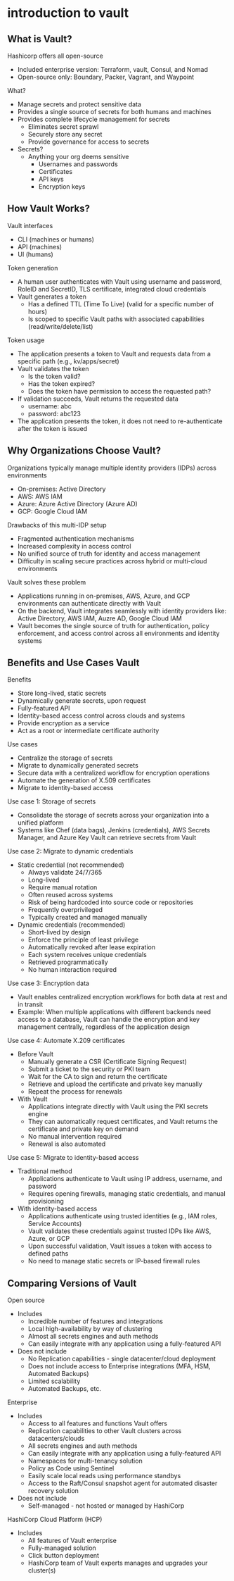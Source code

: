 # introduction to vault

## What is Vault?

Hashicorp offers all open-source

- Included enterprise version: Terraform, vault, Consul, and Nomad
- Open-source only: Boundary, Packer, Vagrant, and Waypoint

What?

- Manage secrets and protect sensitive data
- Provides a single source of secrets for both humans and machines
- Provides complete lifecycle management for secrets
  - Eliminates secret sprawl
  - Securely store any secret
  - Provide governance for access to secrets
- Secrets?
  - Anything your org deems sensitive
    - Usernames and passwords
    - Certificates
    - API keys
    - Encryption keys

## How Vault Works?

Vault interfaces

- CLI (machines or humans)
- API (machines)
- UI (humans)

Token generation

- A human user authenticates with Vault using username and password, RoleID and SecretID, TLS certificate, integrated cloud credentials
- Vault generates a token
  - Has a defined TTL (Time To Live) (valid for a specific number of hours)
  - Is scoped to specific Vault paths with associated capabilities (read/write/delete/list)

Token usage

- The application presents a token to Vault and requests data from a specific path (e.g., kv/apps/secret)
- Vault validates the token
  - Is the token valid?
  - Has the token expired?
  - Does the token have permission to access the requested path?
- If validation succeeds, Vault returns the requested data
  - username: abc
  - password: abc123
- The application presents the token, it does not need to re-authenticate after the token is issued

## Why Organizations Choose Vault?

Organizations typically manage multiple identity providers (IDPs) across environments

- On-premises: Active Directory
- AWS: AWS IAM
- Azure: Azure Active Directory (Azure AD)
- GCP: Google Cloud IAM

Drawbacks of this multi-IDP setup

- Fragmented authentication mechanisms
- Increased complexity in access control
- No unified source of truth for identity and access management
- Difficulty in scaling secure practices across hybrid or multi-cloud environments

Vault solves these problem

- Applications running in on-premises, AWS, Azure, and GCP environments can authenticate directly with Vault
- On the backend, Vault integrates seamlessly with identity providers like: Active Directory, AWS IAM, Auzre AD, Google Cloud IAM
- Vault becomes the single source of truth for authentication, policy enforcement, and access control across all environments and identity systems

## Benefits and Use Cases Vault

Benefits

- Store long-lived, static secrets
- Dynamically generate secrets, upon request
- Fully-featured API
- Identity-based access control across clouds and systems
- Provide encryption as a service
- Act as a root or intermediate certificate authority

Use cases

- Centralize the storage of secrets
- Migrate to dynamically generated secrets
- Secure data with a centralized workflow for encryption operations
- Automate the generation of X.509 certificates
- Migrate to identity-based access

Use case 1: Storage of secrets

- Consolidate the storage of secrets across your organization into a unified platform
- Systems like Chef (data bags), Jenkins (credentials), AWS Secrets Manager, and Azure Key Vault can retrieve secrets from Vault

Use case 2: Migrate to dynamic credentials

- Static credential (not recommended)
  - Always validate 24/7/365
  - Long-lived
  - Require manual rotation
  - Often reused across systems
  - Risk of being hardcoded into source code or repositories
  - Frequently overprivileged
  - Typically created and managed manually
- Dynamic credentials (recommended)
  - Short-lived by design
  - Enforce the principle of least privilege
  - Automatically revoked after lease expiration
  - Each system receives unique credentials
  - Retrieved programmatically
  - No human interaction required

Use case 3: Encryption data

- Vault enables centralized encryption workflows for both data at rest and in transit
- Example: When multiple applications with different backends need access to a database, Vault can handle the encryption and key management centrally, regardless of the application design

Use case 4: Automate X.209 certificates

- Before Vault
  - Manually generate a CSR (Certificate Signing Request)
  - Submit a ticket to the security or PKI team
  - Wait for the CA to sign and return the certificate
  - Retrieve and upload the certificate and private key manually
  - Repeat the process for renewals
- With Vault
  - Applications integrate directly with Vault using the PKI secrets engine
  - They can automatically request certificates, and Vault returns the certificate and private key on demand
  - No manual intervention required
  - Renewal is also automated

Use case 5: Migrate to identity-based access

- Traditional method
  - Applications authenticate to Vault using IP address, username, and password
  - Requires opening firewalls, managing static credentials, and manual provisioning
- With identity-based access
  - Applications authenticate using trusted identities (e.g., IAM roles, Service Accounts)
  - Vault validates these credentials against trusted IDPs like AWS, Azure, or GCP
  - Upon successful validation, Vault issues a token with access to defined paths
  - No need to manage static secrets or IP-based firewall rules

## Comparing Versions of Vault

Open source

- Includes
  - Incredible number of features and integrations
  - Local high-availability by way of clustering
  - Almost all secrets engines and auth methods
  - Can easily integrate with any application using a fully-featured API
- Does not include
  - No Replication capabilities - single datacenter/cloud deployment
  - Does not include access to Enterprise integrations (MFA, HSM, Automated Backups)
  - Limited scalability
  - Automated Backups, etc.

Enterprise

- Includes
  - Access to all features and functions Vault offers
  - Replication capabilities to other Vault clusters across datacenters/clouds
  - All secrets engines and auth methods
  - Can easily integrate with any application using a fully-featured API
  - Namespaces for multi-tenancy solution
  - Policy as Code using Sentinel
  - Easily scale local reads using performance standbys
  - Access to the Raft/Consul snapshot agent for automated disaster recovery solution
- Does not include
  - Self-managed - not hosted or managed by HashiCorp

HashiCorp Cloud Platform (HCP)

- Includes
  - All features of Vault enterprise
  - Fully-managed solution
  - Click button deployment
  - HashiCorp team of Vault experts manages and upgrades your cluster(s)

